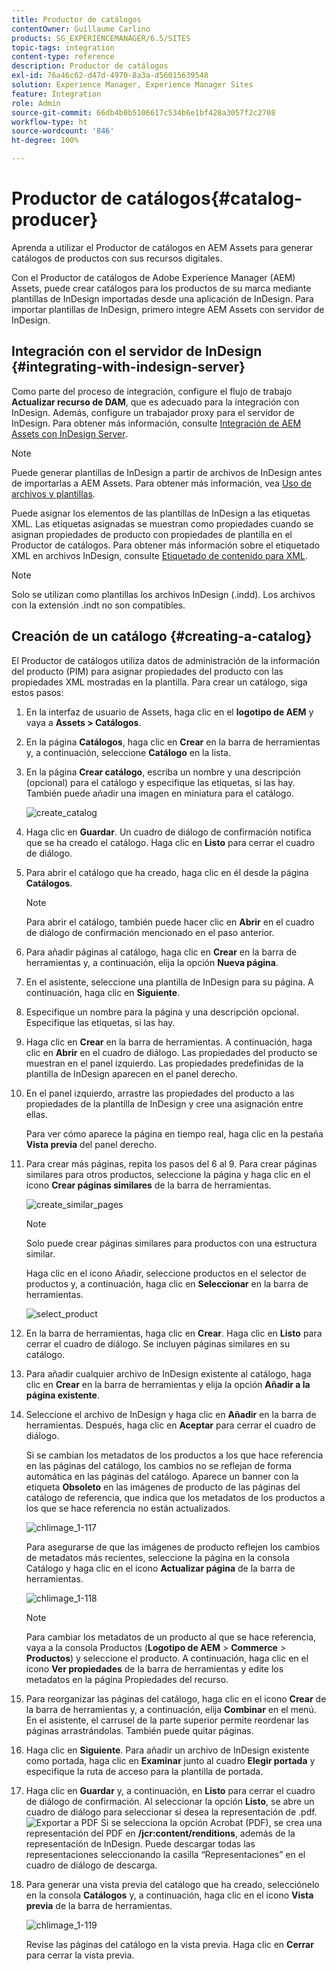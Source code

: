 ```yaml
---
title: Productor de catálogos
contentOwner: Guillaume Carlino
products: SG_EXPERIENCEMANAGER/6.5/SITES
topic-tags: integration
content-type: reference
description: Productor de catálogos
exl-id: 76a46c62-d47d-4970-8a3a-d56015639548
solution: Experience Manager, Experience Manager Sites
feature: Integration
role: Admin
source-git-commit: 66db4b0b5106617c534b6e1bf428a3057f2c2708
workflow-type: ht
source-wordcount: '846'
ht-degree: 100%

---
```


# Productor de catálogos{#catalog-producer}

Aprenda a utilizar el Productor de catálogos en AEM Assets para generar catálogos de productos con sus recursos digitales.

Con el Productor de catálogos de Adobe Experience Manager (AEM) Assets, puede crear catálogos para los productos de su marca mediante plantillas de InDesign importadas desde una aplicación de InDesign. Para importar plantillas de InDesign, primero integre AEM Assets con servidor de InDesign.

## Integración con el servidor de InDesign {#integrating-with-indesign-server}

Como parte del proceso de integración, configure el flujo de trabajo **Actualizar recurso de DAM**, que es adecuado para la integración con InDesign. Además, configure un trabajador proxy para el servidor de InDesign. Para obtener más información, consulte [Integración de AEM Assets con InDesign Server](/help/assets/indesign.md).

>[!NOTE]
>
>Puede generar plantillas de InDesign a partir de archivos de InDesign antes de importarlas a AEM Assets. Para obtener más información, vea [Uso de archivos y plantillas](https://helpx.adobe.com/es/indesign/using/files-templates.html).
>
>Puede asignar los elementos de las plantillas de InDesign a las etiquetas XML. Las etiquetas asignadas se muestran como propiedades cuando se asignan propiedades de producto con propiedades de plantilla en el Productor de catálogos. Para obtener más información sobre el etiquetado XML en archivos InDesign, consulte [Etiquetado de contenido para XML](https://helpx.adobe.com/es/indesign/using/tagging-content-xml.html).

>[!NOTE]
>
>Solo se utilizan como plantillas los archivos InDesign (.indd). Los archivos con la extensión .indt no son compatibles.

## Creación de un catálogo {#creating-a-catalog}

El Productor de catálogos utiliza datos de administración de la información del producto (PIM) para asignar propiedades del producto con las propiedades XML mostradas en la plantilla. Para crear un catálogo, siga estos pasos:

1. En la interfaz de usuario de Assets, haga clic en el **logotipo de AEM** y vaya a **Assets > Catálogos**.
1. En la página **Catálogos**, haga clic en **Crear** en la barra de herramientas y, a continuación, seleccione **Catálogo** en la lista.
1. En la página **Crear catálogo**, escriba un nombre y una descripción (opcional) para el catálogo y especifique las etiquetas, si las hay. También puede añadir una imagen en miniatura para el catálogo.

   ![create_catalog](assets/create_catalog.png)

1. Haga clic en **Guardar**. Un cuadro de diálogo de confirmación notifica que se ha creado el catálogo. Haga clic en **Listo** para cerrar el cuadro de diálogo.
1. Para abrir el catálogo que ha creado, haga clic en él desde la página **Catálogos**.

   >[!NOTE]
   >
   >Para abrir el catálogo, también puede hacer clic en **Abrir** en el cuadro de diálogo de confirmación mencionado en el paso anterior.

1. Para añadir páginas al catálogo, haga clic en **Crear** en la barra de herramientas y, a continuación, elija la opción **Nueva página**.
1. En el asistente, seleccione una plantilla de InDesign para su página. A continuación, haga clic en **Siguiente**.
1. Especifique un nombre para la página y una descripción opcional. Especifique las etiquetas, si las hay.
1. Haga clic en **Crear** en la barra de herramientas. A continuación, haga clic en **Abrir** en el cuadro de diálogo. Las propiedades del producto se muestran en el panel izquierdo. Las propiedades predefinidas de la plantilla de InDesign aparecen en el panel derecho.
1. En el panel izquierdo, arrastre las propiedades del producto a las propiedades de la plantilla de InDesign y cree una asignación entre ellas.

   Para ver cómo aparece la página en tiempo real, haga clic en la pestaña **Vista previa** del panel derecho.

1. Para crear más páginas, repita los pasos del 6 al 9. Para crear páginas similares para otros productos, seleccione la página y haga clic en el icono **Crear páginas similares** de la barra de herramientas.

   ![create_similar_pages](assets/create_similar_pages.png)

   >[!NOTE]
   >
   >Solo puede crear páginas similares para productos con una estructura similar.

   Haga clic en el icono Añadir, seleccione productos en el selector de productos y, a continuación, haga clic en **Seleccionar** en la barra de herramientas.

   ![select_product](assets/select_product.png)

1. En la barra de herramientas, haga clic en **Crear**. Haga clic en **Listo** para cerrar el cuadro de diálogo. Se incluyen páginas similares en su catálogo.
1. Para añadir cualquier archivo de InDesign existente al catálogo, haga clic en **Crear** en la barra de herramientas y elija la opción **Añadir a la página existente**.
1. Seleccione el archivo de InDesign y haga clic en **Añadir** en la barra de herramientas. Después, haga clic en **Aceptar** para cerrar el cuadro de diálogo.

   Si se cambian los metadatos de los productos a los que hace referencia en las páginas del catálogo, los cambios no se reflejan de forma automática en las páginas del catálogo. Aparece un banner con la etiqueta **Obsoleto** en las imágenes de producto de las páginas del catálogo de referencia, que indica que los metadatos de los productos a los que se hace referencia no están actualizados.

   ![chlimage_1-117](assets/chlimage_1-117a.png)

   Para asegurarse de que las imágenes de producto reflejen los cambios de metadatos más recientes, seleccione la página en la consola Catálogo y haga clic en el icono **Actualizar página** de la barra de herramientas.

   ![chlimage_1-118](assets/chlimage_1-118a.png)

   >[!NOTE]
   >
   >Para cambiar los metadatos de un producto al que se hace referencia, vaya a la consola Productos (**Logotipo de AEM** > **Commerce** > **Productos**) y seleccione el producto. A continuación, haga clic en el icono **Ver propiedades** de la barra de herramientas y edite los metadatos en la página Propiedades del recurso.

1. Para reorganizar las páginas del catálogo, haga clic en el icono **Crear** de la barra de herramientas y, a continuación, elija **Combinar** en el menú. En el asistente, el carrusel de la parte superior permite reordenar las páginas arrastrándolas. También puede quitar páginas.

1. Haga clic en **Siguiente**. Para añadir un archivo de InDesign existente como portada, haga clic en **Examinar** junto al cuadro **Elegir portada** y especifique la ruta de acceso para la plantilla de portada.
1. Haga clic en **Guardar** y, a continuación, en **Listo** para cerrar el cuadro de diálogo de confirmación.
Al seleccionar la opción **Listo**, se abre un cuadro de diálogo para seleccionar si desea la representación de .pdf.
   ![Exportar a PDF](assets/CatalogPDF.png)
Si se selecciona la opción Acrobat (PDF), se crea una representación del PDF en **/jcr:content/renditions**, además de la representación de InDesign. Puede descargar todas las representaciones seleccionando la casilla “Representaciones” en el cuadro de diálogo de descarga.

1. Para generar una vista previa del catálogo que ha creado, selecciónelo en la consola **Catálogos** y, a continuación, haga clic en el icono **Vista previa** de la barra de herramientas.

   ![chlimage_1-119](assets/chlimage_1-119a.png)

   Revise las páginas del catálogo en la vista previa. Haga clic en **Cerrar** para cerrar la vista previa.
